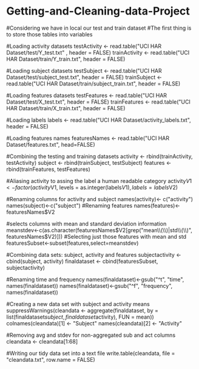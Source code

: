 # Getting-and-Cleaning-data-Project

#Considering we have in local our test and train dataset
#The first thing is to store those tables into variables

#Loading activity datasets
testActivity  <- read.table("UCI HAR Dataset/test/Y_test.txt" , header = FALSE)
trainActivity <- read.table("UCI HAR Dataset/train/Y_train.txt", header = FALSE)


#Loading subject datasets 
testSubject  <- read.table("UCI HAR Dataset/test/subject_test.txt", header = FALSE)
trainSubject <- read.table("UCI HAR Dataset/train/subject_train.txt", header = FALSE)

#Loading features datasets 
testFeatures  <- read.table("UCI HAR Dataset/test/X_test.txt", header = FALSE)
trainFeatures <- read.table("UCI HAR Dataset/train/X_train.txt", header = FALSE)

#Loading labels
labels <- read.table("UCI HAR Dataset/activity_labels.txt", header = FALSE)

#Loading features names
featuresNames <- read.table("UCI HAR Dataset/features.txt", head=FALSE)

#Combining the testing and training datasets
activity <- rbind(trainActivity, testActivity)
subject <- rbind(trainSubject, testSubject)
features <- rbind(trainFeatures, testFeatures)


#Aliasing activity to assing the label a human readable category
activity$V1 <- factor(activity$V1, levels = as.integer(labels$V1), labels = labels$V2)


#Renaming columns for activity and subject
names(activity)<- c("activity")
names(subject)<-c("subject")
#Renaming features
names(features)<- featuresNames$V2



#selects columns with mean and standard deviation information
meanstdev<-c(as.character(featuresNames$V2[grep("mean\\(\\)|std\\(\\)", featuresNames$V2)]))
#Selecting just those features with mean and std
featuresSubset<-subset(features,select=meanstdev)


#Combining data sets: subject, activity and features
subjectactivity <- cbind(subject, activity)
finaldataset <- cbind(featuresSubset, subjectactivity)


#Renaming time and frequency
names(finaldataset)<-gsub("^t", "time", names(finaldataset))
names(finaldataset)<-gsub("^f", "frequency", names(finaldataset))


#Creating a new data set with subject and activity means
suppressWarnings(cleandata <- aggregate(finaldataset, by = list(finaldataset$subject, finaldataset$activity), FUN = mean))
colnames(cleandata)[1] <- "Subject"
names(cleandata)[2] <- "Activity"

#Removing avg and stdev for non-aggregated sub and act columns
cleandata <- cleandata[1:68]

#Writing our tidy data set into a text file
write.table(cleandata, file = "cleandata.txt", row.name = FALSE)
